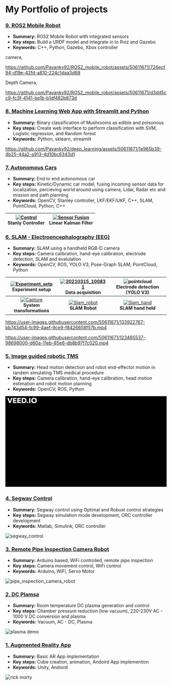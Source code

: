 # My Portfolio of projects

### [9. ROS2 Mobile Robot ](https://github.com/Pavankv92/ROS2_mobile_robot)
 - **Summary:** ROS2 Mobile Robot with integrated sensors
 - **Key steps:** Build a URDF model and integrate in to Rviz and Gazebo
 - **Keywords:** C++, Python, Gazebo, Xbox controller

camera,

https://github.com/Pavankv92/ROS2_mobile_robot/assets/50611671/726ecf94-d19e-42fd-a810-224c1daa3d68

Depth Camera,

https://github.com/Pavankv92/ROS2_mobile_robot/assets/50611671/d3dd5cc9-fc3f-4141-be1b-b1df482b873d


### [8. Machine Learning Web App with Streamlit and Python ](https://github.com/Pavankv92/deep_learning)
 - **Summary:** Binary classification of Mushrooms as edible and poisonous
 - **Key steps:** Create web interface to perform classification with SVM, Logistic regression, and Random forest
 - **Keywords:** Python, sklearn, streamlit

https://github.com/Pavankv92/deep_learning/assets/50611671/1e965b39-4b25-44a2-a913-4d10bc6343d1
### [7. Autonomous Cars ](https://github.com/Pavankv92/self_driving_car_specialization)
 - **Summary:** End to end autonomous car
 - **Key steps:** Kinetic/Dynamic car model, fusing incoming sensor data for localization, percieving world around using camera, Lidar, Radar etc and mission and path planning
 - **Keywords:** OpenCV, Stanley controller, LKF/EKF/UKF, C++, SLAM, PointCloud, Python, C++


| [![Control](intro_to_self_driving.gif)]()<br>**Stanly Controller**<br>| [![Sensor Fusion](./Linear_kalman_filter.gif)]()<br>**Linear Kalman Filter**<br>       | 
| :---:         |     :---:      |      


### [6. SLAM - Electroencephalography (EEG) ](https://github.com/Pavankv92/Simultaneous_localization_and_mapping_for_camera_based_EEG_electrode_digitalization/tree/master)
 - **Summary:** SLAM using a handheld RGB-D camera
 - **Key steps:** Camera calibration, hand-eye calibration, electrode detection, SLAM and evalulation
 - **Keywords:** OpenCV, ROS, YOLO V3, Pose-Graph SLAM, PointCloud, Python
  

| [![Experiment_setp](https://user-images.githubusercontent.com/50611671/133922138-c429d9ca-2ff5-4e97-b18d-4f2de9759c3c.PNG)]()<br>**Experiment setup**<br>| [![20210315_100831](https://user-images.githubusercontent.com/50611671/133922138-c429d9ca-2ff5-4e97-b18d-4f2de9759c3c.PNG)]()<br>**Data acquisition**<br>       | ![pointcloud](https://user-images.githubusercontent.com/50611671/133922746-68149a8c-77fa-475e-8312-e69cda7bf847.PNG)<br>**Electrode detection (YOLO V3)**<br>       |
| :---:         |     :---:      |          :---: |
| [![Capture](https://user-images.githubusercontent.com/50611671/133923016-9e841af3-18a4-4143-869a-64c5780074d2.PNG)]()<br>**System transformations**<br>       | [![Slam_robot](https://user-images.githubusercontent.com/50611671/133922392-6690db45-2f5d-48a6-bdf6-7d18f938aec7.png)]()<br>**SLAM Robot**<br>       |[![Slam_hand](https://user-images.githubusercontent.com/50611671/133922406-ec358633-9112-4985-ab78-24245ff01617.png)]()<br>**SLAM hand held**<br>|

https://user-images.githubusercontent.com/50611671/133922767-bb743d54-fc99-4aef-9ce9-f8426658f57b.mp4

https://user-images.githubusercontent.com/50611671/123485537-98698000-d60a-11eb-85e6-db8b97f7c020.mp4

### [5. Image guided robotic TMS](https://github.com/Pavankv92/Image-Guided-Robotic-Transcranial-Magnetic-Stimulation-)
 - **Summary:** Head motion detection and robot end-effector motion in tandem simulating TMS medical procedure
 - **Key steps:** Camera calibration, hand-eye calibration, head motion estimation and robot motion planning
 - **Keywords:** OpenCV, ROS, Python
  
![TMS](TMS.gif)
### [4. Segway Control]()
 - **Summary:** Segway control using Optimal and Robust control strategies
 - **Key steps:** Segway simulation mode development, ORC controller development
 - **Keywords:** Matlab, Simulink, ORC controller

![segway_control](segway_control.gif)

### [3. Remote Pipe Inspection Camera Robot]()
 - **Summary:** Arduino based, WiFi controlled, remote pipe inspection
 - **Key steps:** Camera movement control, WiFi control
 - **Keywords:** Arduino, WiFi, Servo Motor

![pipe_inspection_camera_robot](pipe_inspection_camera_robot.gif)

### [2. DC Plamsa]()
 - **Summary:** Room temperature DC plasma generation and control
 - **Key steps:** Chamber pressure reduction (low vacuum), 220-230V AC - 1000 V DC conversion and plasma
 - **Keywords:** Vacuum, AC - DC, Plasma

![plasma demo](Plasma_demo.gif)

### [1. Augmented Reality App]()
 - **Summary:** Basic AR App implementation
 - **Key steps:** Cube creation, animation, Andoird App implemention 
 - **Keywords:** Unity, Andoird

![rick morty](rick_morty_1.gif)